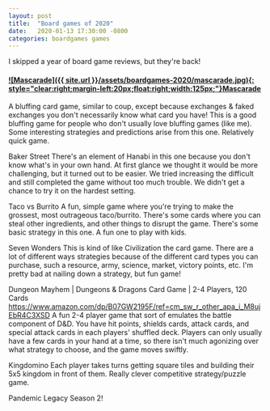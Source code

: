 ```yaml
---
layout: post
title:  "Board games of 2020"
date:   2020-01-13 17:30:00 -0800
categories: boardgames games
---
```


I skipped a year of board game reviews, but they're back!

#### [![Mascarade]({{ site.url }}/assets/boardgames-2020/mascarade.jpg){: style="clear:right;margin-left:20px;float:right;width:125px;"}](https://www.amazon.com/dp/B00E97DWKA)[Mascarade](http://a.co/ccGzGpt)
A bluffing card game, similar to coup, except because exchanges & faked exchanges you don't necessarily know what card you have! This is a good bluffing game for people who don't usually love bluffing games (like me). Some interesting strategies and predictions arise from this one. Relatively quick game.

Baker Street
There's an element of Hanabi in this one because you don't know what's in your own hand. At first glance we thought it would be more challenging, but it turned out to be easier. We tried increasing the difficult and still completed the game without too much trouble. We didn't get a chance to try it on the hardest setting.

Taco vs Burrito
A fun, simple game where you're trying to make the grossest, most outrageous taco/burrito. There's some cards where you can steal other ingredients, and other things to disrupt the game. There's some basic strategy in this one. A fun one to play with kids.

Seven Wonders
This is kind of like Civilization the card game. There are a lot of different ways strategies because of the different card types you can purchase, such a resource, army, science, market, victory points, etc. I'm pretty bad at nailing down a strategy, but fun game! 

Dungeon Mayhem | Dungeons & Dragons Card Game | 2-4 Players, 120 Cards https://www.amazon.com/dp/B07GW2195F/ref=cm_sw_r_other_apa_i_M8ujEbR4C3XSD
A fun 2-4 player game that sort of emulates the battle component of D&D. You have hit points, shields cards, attack cards, and special attack cards in each players' shuffled deck. Players can only usually have a few cards in your hand at a time, so there isn't much agonizing over what strategy to choose, and the game moves swiftly. 

Kingdomino
Each player takes turns getting square tiles and building their 5x5 kingdom in front of them. Really clever competitive strategy/puzzle game.

Pandemic Legacy Season 2!

<br/><br/><br/>








